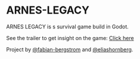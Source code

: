 # ARNES-LEGACY

ARNES LEGACY is s survival game build in Godot.

See the trailer to get insight on the game: [Click here](https://www.youtube.com/watch?v=nsPO29SFE50)

Project by [@fabian-bergstrom](https://github.com/fabian-bergstrom) and [@eliashornberg](https://github.com/eliashornberg).
